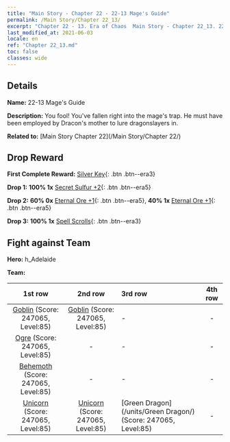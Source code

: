 ```yaml
---
title: "Main Story - Chapter 22 - 22-13 Mage's Guide"
permalink: /Main Story/Chapter 22_13/
excerpt: "Chapter 22 - 13. Era of Chaos  Main Story - Chapter 22_13. 22-13 Mage's Guide"
last_modified_at: 2021-06-03
locale: en
ref: "Chapter 22_13.md"
toc: false
classes: wide
---
```


## Details

 **Name:** 22-13 Mage's Guide

 **Description:** You fool! You've fallen right into the mage's trap. He must have been employed by Dracon's mother to lure dragonslayers in.

 **Related to:** [Main Story Chapter 22](/Main Story/Chapter 22/)

## Drop Reward

 **First Complete Reward:** [Silver Key](/Items/con_693/){: .btn .btn--era3}

 **Drop 1:** **100% 1x** [Secret Sulfur +2](/Items/mat_78/){: .btn .btn--era5}

 **Drop 2:** **60% 0x** [Eternal Ore +1](/Items/mat_68/){: .btn .btn--era5}, **40% 1x** [Eternal Ore +1](/Items/mat_68/){: .btn .btn--era5}

 **Drop 3:** **100% 1x** [Spell Scrolls](/Items/con_694/){: .btn .btn--era3}


## Fight against Team
 **Hero:** h_Adelaide

 **Team:**


  | 1st row | 2nd row | 3rd row | 4th row |
  |:----:|:----:|:----|:----:|
  | [Goblin](/units/Goblin/) (Score: 247065, Level:85)  | [Goblin](/units/Goblin/) (Score: 247065, Level:85)  | - | - |
  | [Ogre](/units/Ogre/) (Score: 247065, Level:85)  | - | - | - |
  | [Behemoth](/units/Behemoth/) (Score: 247065, Level:85)  | - | - | - |
  | [Unicorn](/units/Unicorn/) (Score: 247065, Level:85)  | [Unicorn](/units/Unicorn/) (Score: 247065, Level:85)  | [Green Dragon](/units/Green Dragon/) (Score: 247065, Level:85)  | - |


